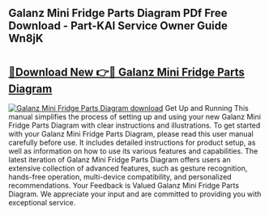 ## Galanz Mini Fridge Parts Diagram PDf Free Download - Part-KAl Service Owner Guide Wn8jK

# <h2><a href="http://dfi89jj.blite.top/?on=Galanz+Mini+Fridge+Parts+Diagram">🔗Download New 👉🔴 Galanz Mini Fridge Parts Diagram</a></h2>

[![Galanz Mini Fridge Parts Diagram download](https://i.imgur.com/lujVjoI.png)](http://dfi89jj.blite.top/?on=Galanz+Mini+Fridge+Parts+Diagram)
Get Up and Running This manual simplifies the process of setting up and using your new Galanz Mini Fridge Parts Diagram with clear instructions and illustrations. To get started with your Galanz Mini Fridge Parts Diagram, please read this user manual carefully before use. It includes detailed instructions for product setup, as well as information on how to use its various features and capabilities. The latest iteration of Galanz Mini Fridge Parts Diagram offers users an extensive collection of advanced features, such as gesture recognition, hands-free operation, multi-device compatibility, and personalized recommendations. Your Feedback is Valued Galanz Mini Fridge Parts Diagram. We appreciate your input and are committed to providing you with exceptional service.
